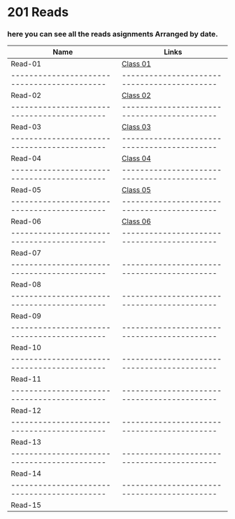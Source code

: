 # 201 Reads
### here you can see all the reads asignments Arranged by date.


Name                                       | Links
-------------------------------------------|-------------------------------------------
Read-01                                    | [Class 01](https://thaerm94.github.io/reading-notes/class01)
-------------------------------------------|-------------------------------------------
Read-02                                    | [Class 02](https://thaerm94.github.io/reading-notes/class02)
-------------------------------------------|-------------------------------------------
Read-03                                    |  [Class 03](https://thaerm94.github.io/reading-notes/class03)
-------------------------------------------|-------------------------------------------
Read-04                                    |  [Class 04](https://thaerm94.github.io/reading-notes/class04)
-------------------------------------------|-------------------------------------------
Read-05                                    |  [Class 05](https://thaerm94.github.io/reading-notes/class05)
-------------------------------------------|-------------------------------------------
Read-06                                    |  [Class 06](https://thaerm94.github.io/reading-notes/class06)
-------------------------------------------|-------------------------------------------
Read-07                                    |
-------------------------------------------|-------------------------------------------
Read-08                                    |
-------------------------------------------|-------------------------------------------
Read-09                                    |
-------------------------------------------|-------------------------------------------
Read-10                                    |
-------------------------------------------|-------------------------------------------
Read-11                                    |
-------------------------------------------|-------------------------------------------
Read-12                                    |
-------------------------------------------|-------------------------------------------
Read-13                                    |
-------------------------------------------|-------------------------------------------
Read-14                                    |
-------------------------------------------|-------------------------------------------
Read-15                                    |
